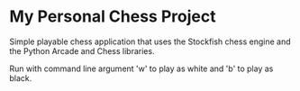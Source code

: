 # My Personal Chess Project

Simple playable chess application that uses the Stockfish chess engine and the Python Arcade and Chess libraries.

Run with command line argument 'w' to play as white and 'b' to play as black.
